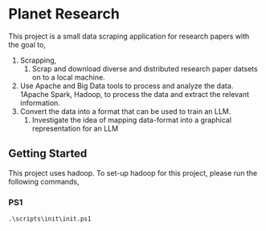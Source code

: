 # Planet Research

This project is a small data scraping application for research papers with the goal to,

1. Scrapping,
   1. Scrap and download diverse and distributed research paper datsets on to a local machine.
2. Use Apache and Big Data tools to process and analyze the data.
   1Apache Spark, Hadoop, to process the data and extract the relevant information.
3. Convert the data into a format that can be used to train an LLM.
   1. Investigate the idea of mapping data-format into a graphical representation for an LLM

## Getting Started

This project uses hadoop. To set-up hadoop for this project, please run the following commands,

### PS1

```shell
.\scripts\init\init.ps1
```
